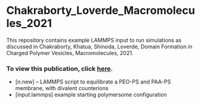 # Chakraborty_Loverde_Macromolecules_2021
This repository contains example LAMMPS input to run simulations as discussed in Chakraborty, Khatua, Shinoda, Loverde, Domain Formation in Charged Polymer Vesicles, Macromolecules, 2021.
### To view this publication, click [here](https://pubs.acs.org/doi/10.1021/acs.macromol.1c00762). 


  
- [n.new] – LAMMPS script to equilibrate a PEO-PS and PAA-PS membrane, with divalent counterions
- [input.lammps] example starting polymersome configuration
